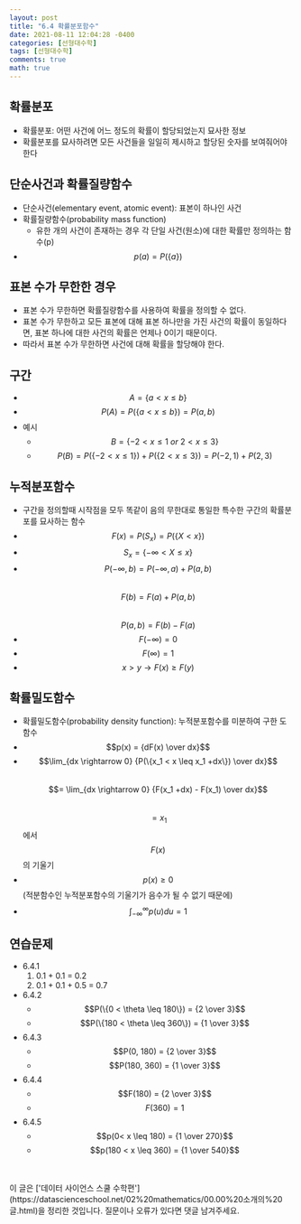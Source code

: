 ```yaml
---
layout: post
title: "6.4 확률분포함수"
date: 2021-08-11 12:04:28 -0400
categories: [선형대수학]
tags: [선형대수학]
comments: true
math: true
---
```


## 확률분포
- 확률분포: 어떤 사건에 어느 정도의 확률이 할당되었는지 묘사한 정보
- 확률분포를 묘사하려면 모든 사건들을 일일히 제시하고 할당된 숫자를 보여줘어야 한다

## 단순사건과 확률질량함수
- 단순사건(elementary event, atomic event): 표본이 하나인 사건
- 확률질량함수(probability mass function)
    - 유한 개의 사건이 존재하는 경우 각 단일 사건(원소)에 대한 확률만 정의하는 함수(p)
- $$p(a) = P(\{a\})$$

## 표본 수가 무한한 경우
- 표본 수가 무한하면 확률질량함수를 사용하여 확률을 정의할 수 없다.
- 표본 수가 무한하고 모든 표본에 대해 표본 하나만을 가진 사건의 확률이 동일하다면, 표본 하나에 대한 사건의 확률은 언제나 0이기 때문이다.
- 따라서 표본 수가 무한하면 사건에 대해 확률을 할당해야 한다.

## 구간
- $$A = \{ a < x \leq b \}$$
- $$P(A) = P(\{ a < x \leq b \}) = P(a, b)$$
- 예시
    - $$B = \{ -2 < x \leq 1 \ or\ 2 < x \leq 3 \}$$
    - $$P(B) = P(\{ -2 < x \leq 1 \}) + P(\{ 2 < x \leq 3\}) = P(-2, 1) + P(2, 3)$$

## 누적분포함수
- 구간을 정의할때 시작점을 모두 똑같이 음의 무한대로 통일한 특수한 구간의 확률분포를 묘사하는 함수
- $$F(x) = P(S_x) = P(\{ X < x \})$$
- $$S_x = \{-\infty< X \leq x \}$$
- $$P(-\infty, b) = P(-\infty, a) + P(a, b)$$<br/>
$$F(b) = F(a) + P(a, b)$$<br/>
$$P(a,b) = F(b) - F(a)$$
- $$F(-\infty) = 0$$
- $$F(\infty) = 1$$
- $$x > y \rightarrow F(x) \geq F(y)$$

## 확률밀도함수
- 확률밀도함수(probability density function): 누적분포함수를 미분하여 구한 도함수
- $$p(x) = {dF(x) \over dx}$$
- $$\lim_{dx \rightarrow 0} {P(\{x_1 < x \leq x_1 +dx\}) \over dx}$$<br/>
$$= \lim_{dx \rightarrow 0} {F(x_1 +dx) - F(x_1) \over dx}$$<br/>
$$= x_1$$에서 $$F(x)$$ 의 기울기
- $$p(x) \geq 0$$ (적분함수인 누적분포함수의 기울기가 음수가 될 수 없기 때문에)
- $$\int_{-\infty}^{\infty} p(u)du = 1$$

## 연습문제
- 6.4.1
    1. 0.1 + 0.1 = 0.2
    2. 0.1 + 0.1 + 0.5 = 0.7
- 6.4.2
    - $$P(\{0 < \theta \leq 180\}) = {2 \over 3}$$
    - $$P(\{180 < \theta \leq 360\}) = {1 \over 3}$$
- 6.4.3
    - $$P(0, 180) = {2 \over 3}$$
    - $$P(180, 360) = {1 \over 3}$$
- 6.4.4
    - $$F(180) = {2 \over 3}$$
    - $$F(360) = {1}$$
- 6.4.5
    - $$p(0< x \leq 180) = {1 \over 270}$$ 
    - $$p(180 < x \leq 360) = {1 \over 540}$$ 

<br/>
<br/>
이 글은 ['데이터 사이언스 스쿨 수학편'](https://datascienceschool.net/02%20mathematics/00.00%20소개의%20글.html)을 정리한 것입니다.
질문이나 오류가 있다면 댓글 남겨주세요.